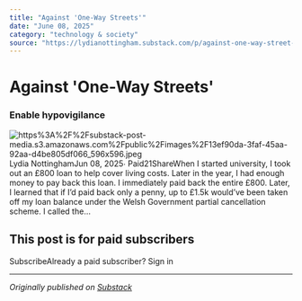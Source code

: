 ```yaml
---
title: "Against 'One-Way Streets'"
date: "June 08, 2025"
category: "technology & society"
source: "https://lydianottingham.substack.com/p/against-one-way-street-hypervigilance"
---
```


# Against 'One-Way Streets'
### Enable hypovigilance
![https%3A%2F%2Fsubstack-post-media.s3.amazonaws.com%2Fpublic%2Fimages%2F13ef90da-3faf-45aa-92aa-d4be805df066_596x596.jpeg](images/https%3A%2F%2Fsubstack-post-media.s3.amazonaws.com%2Fpublic%2Fimages%2F13ef90da-3faf-45aa-92aa-d4be805df066_596x596.jpeg)Lydia NottinghamJun 08, 2025∙ Paid21ShareWhen I started university, I took out an £800 loan to help cover living costs. Later in the year, I had enough money to pay back this loan. I immediately paid back the entire £800. Later, I learned that if I’d paid back only a penny, up to £1.5k would’ve been taken off my loan balance  under the Welsh Government partial cancellation scheme. I called the…

## This post is for paid subscribers
SubscribeAlready a paid subscriber? Sign in

---

*Originally published on [Substack](https://lydianottingham.substack.com/p/against-one-way-street-hypervigilance)*